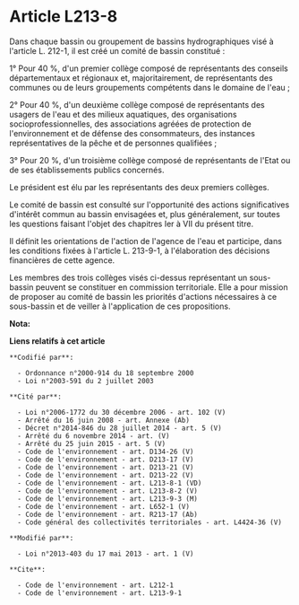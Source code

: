 # Article L213-8

Dans chaque bassin ou groupement de bassins hydrographiques visé à l'article L. 212-1, il est créé un comité de bassin
constitué : 

1° Pour 40 %, d'un premier collège composé de représentants des conseils départementaux et régionaux et, majoritairement, de
représentants des communes ou de leurs groupements compétents dans le domaine de l'eau ; 

2° Pour 40 %, d'un deuxième collège composé de représentants des usagers de l'eau et des milieux aquatiques, des
organisations socioprofessionnelles, des associations agréées de protection de l'environnement et de défense des
consommateurs, des instances représentatives de la pêche et de personnes qualifiées ; 

3° Pour 20 %, d'un troisième collège composé de représentants de l'Etat ou de ses établissements publics concernés. 

Le président est élu par les représentants des deux premiers collèges. 

Le comité de bassin est consulté sur l'opportunité des actions significatives d'intérêt commun au bassin envisagées et, plus
généralement, sur toutes les questions faisant l'objet des chapitres Ier à VII du présent titre. 

Il définit les orientations de l'action de l'agence de l'eau et participe, dans les conditions fixées à l'article L. 213-9-1,
à l'élaboration des décisions financières de cette agence. 

Les membres des trois collèges visés ci-dessus représentant un sous-bassin peuvent se constituer en commission territoriale.
Elle a pour mission de proposer au comité de bassin les priorités d'actions nécessaires à ce sous-bassin et de veiller à
l'application de ces propositions.

**Nota:**



**Liens relatifs à cet article**

	**Codifié par**:

	  - Ordonnance n°2000-914 du 18 septembre 2000
	  - Loi n°2003-591 du 2 juillet 2003

	**Cité par**:

	  - Loi n°2006-1772 du 30 décembre 2006 - art. 102 (V)
	  - Arrêté du 16 juin 2008 - art. Annexe (Ab)
	  - Décret n°2014-846 du 28 juillet 2014 - art. 5 (V)
	  - Arrêté du 6 novembre 2014 - art. (V)
	  - Arrêté du 25 juin 2015 - art. 5 (V)
	  - Code de l'environnement - art. D134-26 (V)
	  - Code de l'environnement - art. D213-17 (V)
	  - Code de l'environnement - art. D213-21 (V)
	  - Code de l'environnement - art. D213-22 (V)
	  - Code de l'environnement - art. L213-8-1 (VD)
	  - Code de l'environnement - art. L213-8-2 (V)
	  - Code de l'environnement - art. L213-9-3 (M)
	  - Code de l'environnement - art. L652-1 (V)
	  - Code de l'environnement - art. R213-17 (Ab)
	  - Code général des collectivités territoriales - art. L4424-36 (V)

	**Modifié par**:

	  - Loi n°2013-403 du 17 mai 2013 - art. 1 (V)

	**Cite**:

	  - Code de l'environnement - art. L212-1
	  - Code de l'environnement - art. L213-9-1
